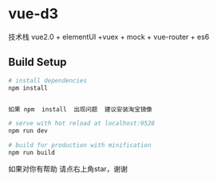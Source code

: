 # vue-d3

技术栈 vue2.0 + elementUI +vuex + mock + vue-router + es6


<!--# 基于Vue2.0实现后台系统权限控制
本项目目前设置了两种管理员 1、admin 2、editor
每种类型的人看到的侧边栏不一样，可以进行的操作也不尽相同，于是就需要程序处理一下各个权限问题。-->

<!--# 本项目部分截图预览
![image](https://github.com/yjx-passion/vue-element-admin/blob/master/src/screenshots/login.png)
![image](https://github.com/yjx-passion/vue-element-admin/blob/master/src/screenshots/table.png)-->

## Build Setup
  

``` bash
# install dependencies
npm install


如果 npm  install  出现问题  建议安装淘宝镜像

# serve with hot reload at localhost:9528
npm run dev

# build for production with minification
npm run build
```

如果对你有帮助 请点右上角star，谢谢


